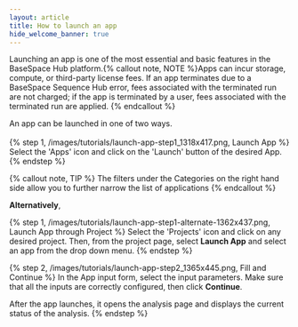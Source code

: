 ```yaml
---
layout: article
title: How to launch an app
hide_welcome_banner: true
---
```


Launching an app is one of the most essential and basic features in the BaseSpace Hub platform.{% callout note, NOTE %}Apps can incur storage, compute, or third-party license fees. If an app terminates due to a BaseSpace Sequence Hub error, fees associated with the terminated run are not charged; if the app is terminated by a user, fees associated with the terminated run are applied. {% endcallout %}

An app can be launched in one of two ways.
<br />
<br />
{% step 1, /images/tutorials/launch-app-step1_1318x417.png, Launch App %}
Select the 'Apps' icon and click on the 'Launch' button of the desired App. 
{% endstep %}

{% callout note, TIP %}
The filters under the Categories on the right hand side allow you to further narrow the list of applications
{% endcallout %}

**Alternatively**,

{% step 1, /images/tutorials/launch-app-step1-alternate-1362x437.png, Launch App through Project %}
Select the 'Projects' icon and click on any desired project. Then, from the project page, select **Launch App** and select an app from the drop down menu.
{% endstep %}

{% step 2, /images/tutorials/launch-app-step2_1365x445.png, Fill and Continue %}
In the App input form, select the input parameters. Make sure that all the inputs are correctly configured, then click **Continue**.

After the app launches, it opens the analysis page and displays the current status of the analysis.
{% endstep %}
